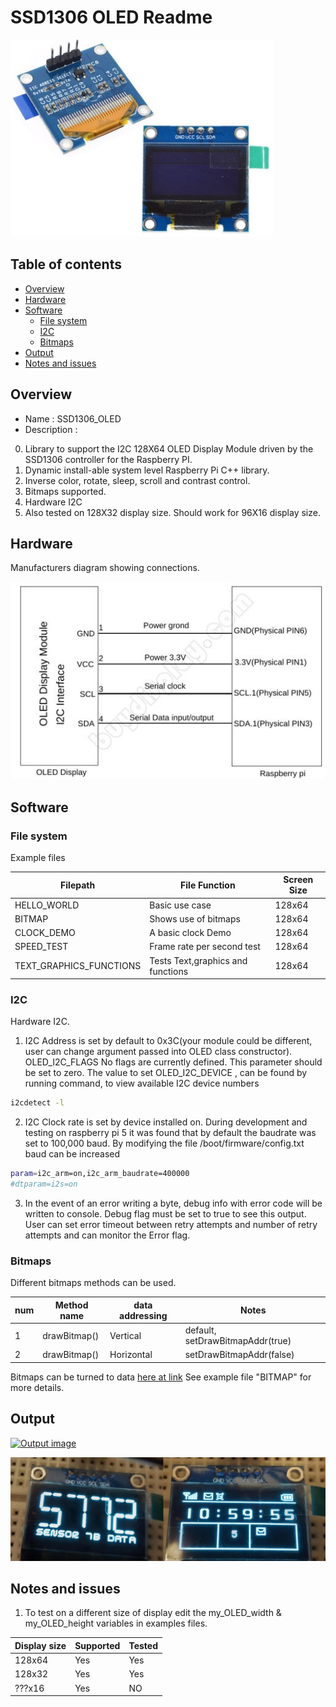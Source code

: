 # SSD1306 OLED Readme

[![ OLED image ](https://github.com/gavinlyonsrepo/SSD1306_OLED_RPI/blob/main/extras/image/device.jpg)](https://github.com/gavinlyonsrepo/SSD1306_OLED_RPI/blob/main/extras/image/device.jpg)

## Table of contents

  * [Overview](#overview)
  * [Hardware](#hardware)
  * [Software](#software)
	* [File system](#file-system)
	* [I2C](#i2c)
	* [Bitmaps](#bitmaps)
  * [Output](#output)
  * [Notes and issues](#notes-and-issues)


## Overview

* Name : SSD1306_OLED
* Description :

0. Library to support the I2C 128X64 OLED Display Module
   driven by the SSD1306 controller for the Raspberry PI.
1. Dynamic install-able system level Raspberry Pi C++ library.
2. Inverse color, rotate, sleep, scroll and contrast control.
3. Bitmaps supported.
4. Hardware I2C
5. Also tested on 128X32 display size. Should work for 96X16 display size.


## Hardware

Manufacturers diagram showing connections.

[![ Wiring Image](https://github.com/gavinlyonsrepo/SSD1306_OLED_RPI/blob/main/extras/image/wiring.jpg)](https://github.com/gavinlyonsrepo/SSD1306_OLED_RPI/blob/main/extras/image/wiring.jpg)

## Software

### File system

Example files 

| Filepath | File Function | Screen Size |
| ---- | ---- | ---- |
| HELLO_WORLD | Basic use case | 128x64 |
| BITMAP  | Shows use of bitmaps | 128x64 |
| CLOCK_DEMO | A basic clock Demo | 128x64 |
| SPEED_TEST | Frame rate per second test | 128x64 |
| TEXT_GRAPHICS_FUNCTIONS |Tests Text,graphics and functions| 128x64 |

### I2C

Hardware I2C.

1. I2C Address is set by default to 0x3C(your module could be different, 
user can change argument passed into OLED class constructor). 
OLED_I2C_FLAGS No flags are currently defined. This parameter should be set to zero.
The value to set OLED_I2C_DEVICE , can be found by running command, to view available I2C device numbers

```sh
i2cdetect -l
```

2. I2C Clock rate is set by device installed on. During development and testing on raspberry pi 5
it was found that by default the baudrate was set to 100,000 baud. By modifying the file 
/boot/firmware/config.txt baud can be increased 

```sh
param=i2c_arm=on,i2c_arm_baudrate=400000
#dtparam=i2s=on
```

3. In the event of an error writing a byte, debug info with error code will be written to console. 
Debug flag must be set to true to see this output. User can set error timeout between retry attempts and number of retry attempts 
and can monitor the Error flag.

### Bitmaps

Different bitmaps methods can be used.

| num | Method name | data addressing | Notes |
| ------ | ------ | ------ | ------ |
| 1 | drawBitmap() |  Vertical | default, setDrawBitmapAddr(true) |
| 2 | drawBitmap() |  Horizontal | setDrawBitmapAddr(false) |

Bitmaps can be turned to data [here at link]( https://javl.github.io/image2cpp/)
See example file "BITMAP" for more details.

## Output

[![ Output image ](https://github.com/gavinlyonsrepo/Display_Lib_RPI/blob/main/extra/images/ssd1306.jpg)](https://github.com/gavinlyonsrepo/Display_Lib_RPI/blob/main/extra/images/ssd1306.jpg)

[![ Output image 2 ](https://github.com/gavinlyonsrepo/SSD1306_OLED_PICO/blob/main/extra/image/3.jpg)](https://github.com/gavinlyonsrepo/SSD1306_OLED_PICO/blob/main/extra/image/3.jpg)

## Notes and issues

1. To test on a different size of display edit the my_OLED_width & my_OLED_height
variables in examples files.

| Display size | Supported | Tested |
| ------ | ------ | ------ |
| 128x64 | Yes | Yes |
| 128x32 | Yes | Yes |
| ???x16 | Yes | NO |
